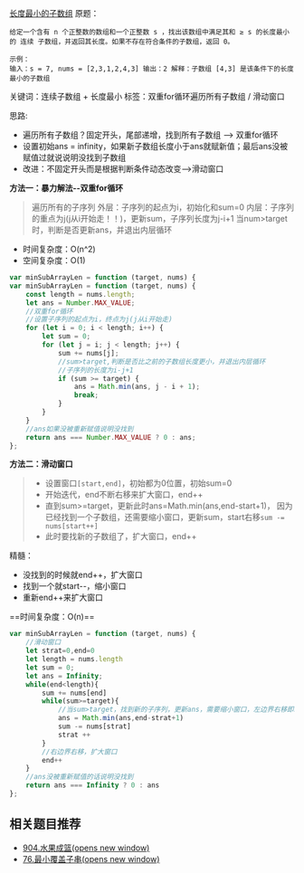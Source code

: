 [长度最小的子数组](https://leetcode.cn/problems/minimum-size-subarray-sum/)
原题：
```
给定一个含有 n 个正整数的数组和一个正整数 s ，找出该数组中满足其和 ≥ s 的长度最小的 连续 子数组，并返回其长度。如果不存在符合条件的子数组，返回 0。

示例：
输入：s = 7, nums = [2,3,1,2,4,3] 输出：2 解释：子数组 [4,3] 是该条件下的长度最小的子数组
```

关键词：连续子数组 + 长度最小
标签：双重for循环遍历所有子数组 /  滑动窗口

思路:
- 遍历所有子数组？固定开头，尾部递增，找到所有子数组 ——> 双重for循环
- 设置初始ans = infinity，如果新子数组长度小于ans就赋新值；最后ans没被赋值过就说说明没找到子数组
- 改进：不固定开头而是根据判断条件动态改变——>滑动窗口


**方法一：暴力解法--双重for循环**
>遍历所有的子序列
外层：子序列的起点为i，初始化和sum=0
内层：子序列的重点为j(j从i开始走！！)，更新sum，子序列长度为j-i+1
当num>target时，判断是否更新ans，并退出内层循环

-   时间复杂度：O(n^2)
-   空间复杂度：O(1)
```js
var minSubArrayLen = function (target, nums) {
var minSubArrayLen = function (target, nums) {
    const length = nums.length;
    let ans = Number.MAX_VALUE;
    //双重for循环
    //设置子序列的起点为i，终点为j(j从i开始走)
    for (let i = 0; i < length; i++) {
        let sum = 0;
        for (let j = i; j < length; j++) {
            sum += nums[j];
            //sum>target,判断是否比之前的子数组长度更小，并退出内层循环
            //子序列的长度为i-j+1
            if (sum >= target) {
                ans = Math.min(ans, j - i + 1);
                break;
            }
        }
    }
    //ans如果没被重新赋值说明没找到
    return ans === Number.MAX_VALUE ? 0 : ans;
};

```

**方法二：滑动窗口**
>+ 设置窗口`[start,end]`，初始都为0位置，初始sum=0
>+ 开始迭代，end不断右移来扩大窗口，end++
>+ 直到sum>=target，更新此时ans=Math.min(ans,end-start+1)，
>   因为已经找到一个子数组，还需要缩小窗口，更新sum，start右移`sum -= nums[start++]`
>+ 此时要找新的子数组了，扩大窗口，end++

精髓：
- 没找到的时候就end++，扩大窗口
- 找到一个就start--，缩小窗口
- 重新end++来扩大窗口

==时间复杂度：O(n)==

```javascript
var minSubArrayLen = function (target, nums) {
    //滑动窗口
    let strat=0,end=0
    let length = nums.length
    let sum = 0;
    let ans = Infinity;
    while(end<length){
        sum += nums[end]
        while(sum>=target){
            //当sum>target，找到新的子序列，更新ans，需要缩小窗口，左边界右移即start++，
            ans = Math.min(ans,end-strat+1)
            sum -= nums[strat]
            strat ++ 
        }
        //右边界右移，扩大窗口
        end++
    }
    //ans没被重新赋值的话说明没找到
    return ans === Infinity ? 0 : ans
};
```


## 相关题目推荐

-   [904.水果成篮(opens new window)](https://leetcode.cn/problems/fruit-into-baskets/)
-   [76.最小覆盖子串(opens new window)](https://leetcode.cn/problems/minimum-window-substring/)

